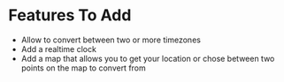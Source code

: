 # Features To Add

-   Allow to convert between two or more timezones
-   Add a realtime clock
-   Add a map that allows you to get your location or chose between two points on the map to convert from
